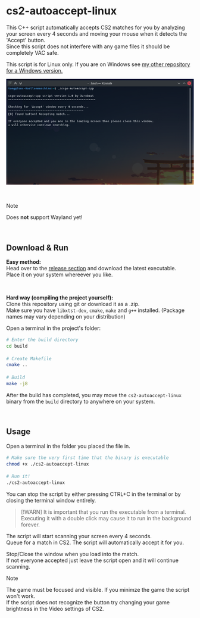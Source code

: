 # cs2-autoaccept-linux
This C++ script automatically accepts CS2 matches for you by analyzing your screen every 4 seconds and moving your mouse when it detects the 'Accept' button.  
Since this script does not interfere with any game files it should be completely VAC safe.  

This script is for Linux only. If you are on Windows see [my other repository for a Windows version.](https://github.com/3urobeat/cs2-autoaccept)  

![Screenshot](https://raw.githubusercontent.com/3urobeat/cs2-autoaccept-linux/master/.github/img/showcase.png)   
  
&nbsp;

> [!NOTE]
> Does **not** support Wayland yet!  

&nbsp;

## Download & Run
**Easy method:**  
Head over to the [release section](https://github.com/3urobeat/cs2-autoaccept-linux/releases/latest) and download the latest executable.  
Place it on your system whereever you like.

&nbsp;


**Hard way (compiling the project yourself):**  
Clone this repository using git or download it as a .zip.  
Make sure you have `libxtst-dev`, `cmake`, `make` and `g++` installed. (Package names may vary depending on your distribution)  

Open a terminal in the project's folder:
```bash
# Enter the build directory
cd build

# Create Makefile
cmake ..

# Build
make -j8
```

After the build has completed, you may move the `cs2-autoaccept-linux` binary from the `build` directory to anywhere on your system.

&nbsp;

## Usage  
Open a terminal in the folder you placed the file in.
```bash
# Make sure the very first time that the binary is executable
chmod +x ./cs2-autoaccept-linux

# Run it!
./cs2-autoaccept-linux
```

You can stop the script by either pressing CTRL+C in the terminal or by closing the terminal window entirely.

> [!WARN]
> It is important that you run the executable from a terminal. Executing it with a double click may cause it to run in the background forever.

The script will start scanning your screen every 4 seconds.  
Queue for a match in CS2. The script will automatically accept it for you.
  
Stop/Close the window when you load into the match.  
If not everyone accepted just leave the script open and it will continue scanning.  

> [!NOTE]
> The game must be focused and visible. If you minimze the game the script won't work.   
> If the script does not recognize the button try changing your game brightness in the Video settings of CS2.  
